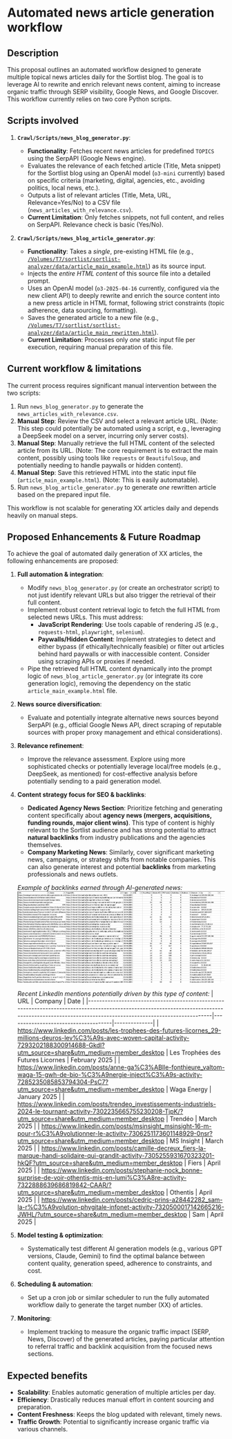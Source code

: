 # Automated news article generation workflow 

## Description

This proposal outlines an automated workflow designed to generate multiple topical news articles daily for the Sortlist blog. The goal is to leverage AI to rewrite and enrich relevant news content, aiming to increase organic traffic through SERP visibility, Google News, and Google Discover. This workflow currently relies on two core Python scripts.

## Scripts involved

1.  **`Crawl/Scripts/news_blog_generator.py`**:
    *   **Functionality**: Fetches recent news articles for predefined `TOPICS` using the SerpAPI (Google News engine).
    *   Evaluates the relevance of each fetched article (Title, Meta snippet) for the Sortlist blog using an OpenAI model (`o3-mini` currently) based on specific criteria (marketing, digital, agencies, etc., avoiding politics, local news, etc.).
    *   Outputs a list of relevant articles (Title, Meta, URL, Relevance=Yes/No) to a CSV file (`news_articles_with_relevance.csv`).
    *   **Current Limitation**: Only fetches snippets, not full content, and relies on SerpAPI. Relevance check is basic (Yes/No).

2.  **`Crawl/Scripts/news_blog_article_generator.py`**:
    *   **Functionality**: Takes a *single*, pre-existing HTML file (e.g., [`/Volumes/T7/sortlist/sortlist-analyzer/data/article_main_example.html`](../../sortlist-analyzer/data/article_main_example.html)) as its source input.
    *   Injects the *entire HTML content* of this source file into a detailed prompt.
    *   Uses an OpenAI model (`o3-2025-04-16` currently, configured via the new client API) to deeply rewrite and enrich the source content into a new press article in HTML format, following strict constraints (topic adherence, data sourcing, formatting).
    *   Saves the generated article to a new file (e.g., [`/Volumes/T7/sortlist/sortlist-analyzer/data/article_main_rewritten.html`](../../sortlist-analyzer/data/article_main_rewritten.html)).
    *   **Current Limitation**: Processes only *one* static input file per execution, requiring manual preparation of this file.

## Current workflow & limitations

The current process requires significant manual intervention between the two scripts:

1.  Run `news_blog_generator.py` to generate the `news_articles_with_relevance.csv`.
2.  **Manual Step**: Review the CSV and select a relevant article URL. (Note: This step could potentially be automated using a script, e.g., leveraging a DeepSeek model on a server, incurring only server costs).
3.  **Manual Step**: Manually retrieve the full HTML content of the selected article from its URL. (Note: The core requirement is to extract the main content, possibly using tools like `requests` or `BeautifulSoup`, and potentially needing to handle paywalls or hidden content).
4.  **Manual Step**: Save this retrieved HTML into the static input file (`article_main_example.html`). (Note: This is easily automatable).
5.  Run `news_blog_article_generator.py` to generate *one* rewritten article based on the prepared input file.

This workflow is not scalable for generating XX articles daily and depends heavily on manual steps.

## Proposed Enhancements & Future Roadmap

To achieve the goal of automated daily generation of XX articles, the following enhancements are proposed:

1.  **Full automation & integration**:
    *   Modify `news_blog_generator.py` (or create an orchestrator script) to not just identify relevant URLs but also trigger the retrieval of their full content.
    *   Implement robust content retrieval logic to fetch the full HTML from selected news URLs. This must address:
        *   **JavaScript Rendering**: Use tools capable of rendering JS (e.g., `requests-html`, `playwright`, `selenium`).
        *   **Paywalls/Hidden Content**: Implement strategies to detect and either bypass (if ethically/technically feasible) or filter out articles behind hard paywalls or with inaccessible content. Consider using scraping APIs or proxies if needed.
    *   Pipe the retrieved full HTML content dynamically into the prompt logic of `news_blog_article_generator.py` (or integrate its core generation logic), removing the dependency on the static `article_main_example.html` file.

2.  **News source diversification**:
    *   Evaluate and potentially integrate alternative news sources beyond SerpAPI (e.g., official Google News API, direct scraping of reputable sources with proper proxy management and ethical considerations).

3.  **Relevance refinement**:
    *   Improve the relevance assessment. Explore using more sophisticated checks or potentially leverage local/free models (e.g., DeepSeek, as mentioned) for cost-effective analysis before potentially sending to a paid generation model.

4.  **Content strategy focus for SEO & backlinks**:
    *   **Dedicated Agency News Section**: Prioritize fetching and generating content specifically about **agency news (mergers, acquisitions, funding rounds, major client wins)**. This type of content is highly relevant to the Sortlist audience and has strong potential to attract **natural backlinks** from industry publications and the agencies themselves.
    *   **Company Marketing News**: Similarly, cover significant marketing news, campaigns, or strategy shifts from notable companies. This can also generate interest and potential **backlinks** from marketing professionals and news outlets.

    *Example of backlinks earned through AI-generated news:* 
    ![Example of backlinks earned through AI news](../../Crawl/Capture/news_earned_bl.png)

    *Recent LinkedIn mentions potentially driven by this type of content:* 
    | URL                                                                                                                                                                                             | Company                             | Date         |
    |-------------------------------------------------------------------------------------------------------------------------------------------------------------------------------------------------|-------------------------------------|--------------|
    | https://www.linkedin.com/posts/les-trophees-des-futures-licornes_29-millions-deuros-lev%C3%A9s-avec-woven-capital-activity-7293202188300914688-GkdI?utm_source=share&utm_medium=member_desktop | Les Trophées des Futures Licornes | February 2025 |
    | https://www.linkedin.com/posts/anne-ga%C3%ABlle-fonthieure_valtom-waga-15-gwh-de-bio-%C3%A9nergie-inject%C3%A9s-activity-7285235085853794304-PsC7?utm_source=share&utm_medium=member_desktop      | Waga Energy                         | January 2025 |
    | https://www.linkedin.com/posts/trendeo_investissements-industriels-2024-le-tournant-activity-7302235665755230208-TjpK/?utm_source=share&utm_medium=member_desktop                                 | Trendéo                             | March 2025   |
    | https://www.linkedin.com/posts/msinsight_msinsight-16-m-pour-r%C3%A9volutionner-le-activity-7306251173601148929-0nsr?utm_source=share&utm_medium=member_desktop                                | MS Insight                          | March 2025   |
    | https://www.linkedin.com/posts/camille-decreux_fiers-la-marque-handi-solidaire-qui-grandit-activity-7305255931670323201-hkQF?utm_source=share&utm_medium=member_desktop                          | Fiers                               | April 2025   |
    | https://www.linkedin.com/posts/stephanie-nock_bonne-surprise-de-voir-othentis-mis-en-lumi%C3%A8re-activity-7322888639686819842-CAAR/?utm_source=share&utm_medium=member_desktop                       | Othentis                            | April 2025   |
    | https://www.linkedin.com/posts/cedric-prins-a28442282_sam-la-r%C3%A9volution-phygitale-infonet-activity-7320500017142665216-JWHL/?utm_source=share&utm_medium=member_desktop                           | Sam                                 | April 2025   |

5.  **Model testing & optimization**:
    *   Systematically test different AI generation models (e.g., various GPT versions, Claude, Gemini) to find the optimal balance between content quality, generation speed, adherence to constraints, and cost.

6.  **Scheduling & automation**:
    *   Set up a cron job or similar scheduler to run the fully automated workflow daily to generate the target number (XX) of articles.

7.  **Monitoring**:
    *   Implement tracking to measure the organic traffic impact (SERP, News, Discover) of the generated articles, paying particular attention to referral traffic and backlink acquisition from the focused news sections.

## Expected benefits

-   **Scalability**: Enables automatic generation of multiple articles per day.
-   **Efficiency**: Drastically reduces manual effort in content sourcing and preparation.
-   **Content Freshness**: Keeps the blog updated with relevant, timely news.
-   **Traffic Growth**: Potential to significantly increase organic traffic via various channels.

